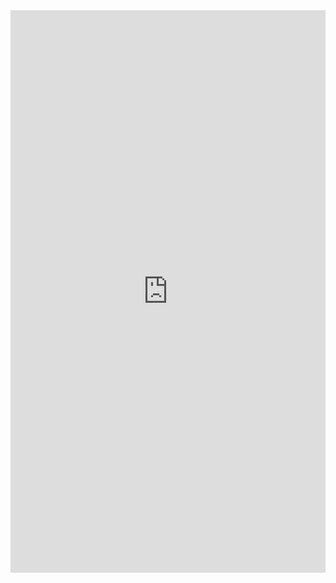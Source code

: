 ---
---

<iframe src='https://cdn.knightlab.com/libs/timeline3/latest/embed/index.html?source=1RS-RdQDn0zxNzF2VKY19uBXFfYG_FnJ1lmrJYpZndSg&font=Default&lang=en&initial_zoom=3&height=730' width='100%' height='900' webkitallowfullscreen mozallowfullscreen allowfullscreen frameborder='0'></iframe>
